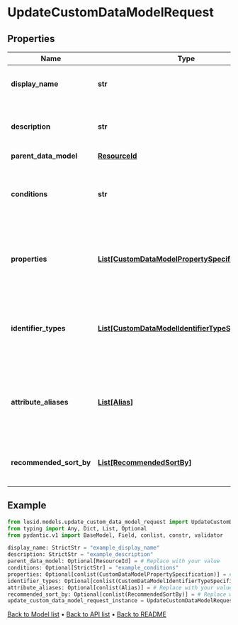 # UpdateCustomDataModelRequest

## Properties
Name | Type | Description | Notes
------------ | ------------- | ------------- | -------------
**display_name** | **str** | The name of the Custom Data Model. | 
**description** | **str** | A description for the Custom Data Model. | 
**parent_data_model** | [**ResourceId**](ResourceId.md) |  | [optional] 
**conditions** | **str** | The conditions that the bound entity must meet to be valid. | [optional] 
**properties** | [**List[CustomDataModelPropertySpecification]**](CustomDataModelPropertySpecification.md) | The properties that are required or allowed on the bound entity. | [optional] 
**identifier_types** | [**List[CustomDataModelIdentifierTypeSpecification]**](CustomDataModelIdentifierTypeSpecification.md) | The identifier types that are required or allowed on the bound entity. | [optional] 
**attribute_aliases** | [**List[Alias]**](Alias.md) | The aliases for property keys, identifier types, and fields on the bound entity. | [optional] 
**recommended_sort_by** | [**List[RecommendedSortBy]**](RecommendedSortBy.md) | The preferred default sorting instructions. | [optional] 
## Example

```python
from lusid.models.update_custom_data_model_request import UpdateCustomDataModelRequest
from typing import Any, Dict, List, Optional
from pydantic.v1 import BaseModel, Field, conlist, constr, validator

display_name: StrictStr = "example_display_name"
description: StrictStr = "example_description"
parent_data_model: Optional[ResourceId] = # Replace with your value
conditions: Optional[StrictStr] = "example_conditions"
properties: Optional[conlist(CustomDataModelPropertySpecification)] = # Replace with your value
identifier_types: Optional[conlist(CustomDataModelIdentifierTypeSpecification)] = # Replace with your value
attribute_aliases: Optional[conlist(Alias)] = # Replace with your value
recommended_sort_by: Optional[conlist(RecommendedSortBy)] = # Replace with your value
update_custom_data_model_request_instance = UpdateCustomDataModelRequest(display_name=display_name, description=description, parent_data_model=parent_data_model, conditions=conditions, properties=properties, identifier_types=identifier_types, attribute_aliases=attribute_aliases, recommended_sort_by=recommended_sort_by)

```

[Back to Model list](../README.md#documentation-for-models) &#8226; [Back to API list](../README.md#documentation-for-api-endpoints) &#8226; [Back to README](../README.md)

